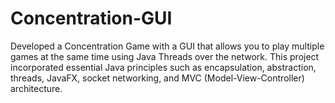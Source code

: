 # Concentration-GUI

Developed a Concentration Game with a GUI that allows you to play multiple games at the same time using Java Threads over the network.
This project incorporated essential Java principles such as encapsulation, abstraction, threads, JavaFX, socket networking, and MVC (Model-View-Controller) architecture.
